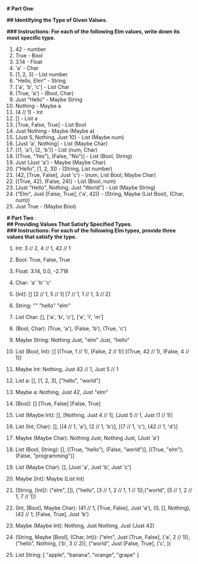 **# Part One**:

**## Identifying the Type of Given Values.**

**### Instructions: For each of the following Elm values, write down its most specific type.**

1.  42 - number
2.  True - Bool
3.  3.14 - Float
4.  'a' - Char
5.  [1, 2, 3] - List number
6.  "Hello, Elm!" - String
7.  ['a', 'b', 'c'] - List Char
8.  (True, 'a') - (Bool, Char)
9.  Just "Hello" - Maybe String
10. Nothing - Maybe a
11. (4 // 1) - Int
12. [] - List a
13. [True, False, True] - List Bool
14. Just Nothing - Maybe (Maybe a)
15. [Just 5, Nothing, Just 10] - List (Maybe num)
16. [Just 'a', Nothing] - List (Maybe Char)
17. [(1, 'a'), (2, 'b')] - List (num, Char)
18. [(True, "Yes"), (False, "No")] - List (Bool, String)
19. Just (Just 'a') - Maybe (Maybe Char)
20. ("Hello", [1, 2, 3]) - (String, List number)
21. (42, [True, False], Just 'c') - (num, List Bool, Maybe Char)
22. [(True, 42), (False, 24)] - List (Bool, num)
23. [Just "Hello", Nothing, Just "World"] - List (Maybe String)
24. ("Elm", Just [False, True], ('a', 42)) - (String, Maybe (List Bool), (Char, num))
25. Just True - (Maybe Bool)

**# Part Two** :  
**## Providing Values That Satisfy Specified Types.**  
**### Instructions: For each of the following Elm types, provide three values that satisfy the type.**

1.  Int: 3 // 2, 4 // 1, 42 // 1

2.  Bool: True, False, True

3.  Float: 3.14, 0.0, -2.718

4.  Char: 'a' 'b' 'c'

5.  [Int]: [] [2 // 1, 5 // 1] [7 // 1, 1 // 1, 3 // 2]

6.  String: "" "hello" "elm"

7.  List Char: [], ['a', 'b', 'c'], ['e', 'l', 'm']

8.  (Bool, Char): (True, 'a'), (False, 'b'), (True, 'c')

9.  Maybe String: Nothing Just, "elm" Just, "hello"

10. List (Bool, Int): [] [(True, 1 // 1), (False, 2 // 1)] [(True, 42 // 1), (False, 4 // 1)]

11. Maybe Int: Nothing, Just 42 // 1, Just 5 // 1

12. List a: [], [1, 2, 3], ["hello", "world"]

13. Maybe a: Nothing, Just 42, Just "elm"

14. [Bool]: [] [True, False] [False, True]

15. List (Maybe Int): [], [Nothing, Just 4 // 1], [Just 5 // 1, Just (1 // 1)]

16. List (Int, Char): [], [(4 // 1, 'a'), (2 // 1, 'b')], [(7 // 1, 'c'), (42 // 1, 'd')]

17. Maybe (Maybe Char): Nothing Just, Nothing Just, (Just 'a')

18. List (Bool, String): [], [(True, "hello"), (False, "world")], [(True, "elm"), (False, "programming")]

19. List (Maybe Char): [], [Just 'a', Just 'b', Just 'c']

20. Maybe [Int]: Maybe (List Int)

21. (String, [Int]): ("elm", []), ("hello", [3 // 1, 2 // 1, 1 // 1]),("world", [5 // 1, 2 // 1, 7 // 1])

22. (Int, [Bool], Maybe Char): (41 // 1, [True, False], Just 'a'), (0, [], Nothing), (42 // 1, [False, True], Just 'b')

23. Maybe (Maybe Int): Nothing, Just Nothing, Just (Just 42)

24. (String, Maybe [Bool], (Char, Int)): ("elm", Just [True, False], ('a', 2 // 1)), ("hello", Nothing, ('b', 3 // 2)), ("world", Just [False, True], ('c', ))

25. List String: [ "apple", "banana", "orange", "grape" ]

